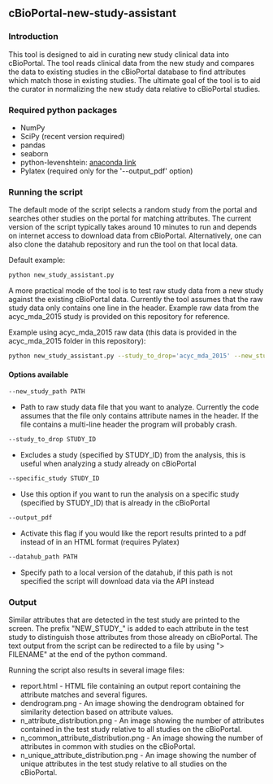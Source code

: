 ## cBioPortal-new-study-assistant

### Introduction
This tool is designed to aid in curating new study clinical data into cBioPortal.  The tool reads clinical data from the new study and compares the data to existing studies in the cBioPortal database to find attributes which match those in existing studies.  The ultimate goal of the tool is to aid the curator in normalizing the new study data relative to cBioPortal studies.

### Required python packages
 * NumPy
 * SciPy (recent version required)
 * pandas
 * seaborn
 * python-levenshtein: [anaconda link](https://anaconda.org/conda-forge/python-levenshtein)
 * Pylatex (required only for the '--output_pdf' option)

### Running the script
The default mode of the script selects a random study from the portal and searches other studies on the portal for matching attributes.  The current version of the script typically takes around 10 minutes to run and depends on internet access to download data from cBioPortal.  Alternatively, one can also clone the datahub repository and run the tool on that local data.

Default example:
```bash
python new_study_assistant.py
```

A more practical mode of the tool is to test raw study data from a new study against the existing cBioPortal data.  Currently the tool assumes that the raw study data only contains one line in the header.  Example raw data from the acyc_mda_2015 study is provided on this repository for reference.

Example using acyc_mda_2015 raw data (this data is provided in the acyc_mda_2015 folder in this repository):
```bash
python new_study_assistant.py --study_to_drop='acyc_mda_2015' --new_study_path='./acyc_mda_2015/raw_data_clinical.txt' > similarity_output.txt
```

#### Options available
```bash
--new_study_path PATH
```
 * Path to raw study data file that you want to analyze. Currently the code assumes that the file only contains attribute names in the header.  If the file contains a multi-line header the program will probably crash.

```bash
--study_to_drop STUDY_ID
```
 * Excludes a study (specified by STUDY_ID) from the analysis, this is useful when analyzing a study already on cBioPortal

```bash
--specific_study STUDY_ID
```
 * Use this option if you want to run the analysis on a specific study (specified by STUDY_ID) that is already in the cBioPortal

```bash
--output_pdf
```
 * Activate this flag if you would like the report results printed to a pdf instead of in an HTML format (requires Pylatex)

```bash
--datahub_path PATH
```
 * Specify path to a local version of the datahub, if this path is not specified the script will download data via the API instead


### Output
Similar attributes that are detected in the test study are printed to the screen.  The prefix "NEW_STUDY_" is added to each attribute in the test study to distinguish those attributes from those already on cBioPortal.  The text output from the script can be redirected to a file by using "> FILENAME" at the end of the python command.

Running the script also results in several image files:
 * report.html - HTML file containing an output report containing the attribute matches and several figures.
 * dendrogram.png - An image showing the dendrogram obtained for similarity detection based on attribute values.
 * n_attribute_distribution.png - An image showing the number of attributes contained in the test study relative to all studies on the cBioPortal.
 * n_common_attribute_distribution.png - An image showing the number of attributes in common with studies on the cBioPortal.
 * n_unique_attribute_distribution.png - An image showing the number of unique attributes in the test study relative to all studies on the cBioPortal.
